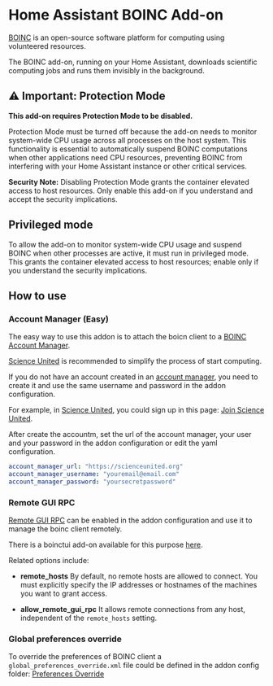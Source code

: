 # Home Assistant BOINC Add-on

[BOINC](https://boinc.berkeley.edu) is an open-source software platform for computing using volunteered resources.

The BOINC add-on, running on your Home Assistant, downloads scientific computing jobs and runs them invisibly in the background.

## ⚠️ Important: Protection Mode

**This add-on requires Protection Mode to be disabled.**

Protection Mode must be turned off because the add-on needs to monitor system-wide CPU usage across all processes on the host system. This functionality is essential to automatically suspend BOINC computations when other applications need CPU resources, preventing BOINC from interfering with your Home Assistant instance or other critical services.

**Security Note:** Disabling Protection Mode grants the container elevated access to host resources. Only enable this add-on if you understand and accept the security implications.

## Privileged mode

To allow the add-on to monitor system-wide CPU usage and suspend BOINC when other processes are active, it must run in privileged mode. This grants the container elevated access to host resources; enable only if you understand the security implications.

## How to use

### Account Manager (Easy)

The easy way to use this addon is to attach the boicn client to a [BOINC Account Manager](https://boinc.berkeley.edu/wiki/Account_managers).

[Science United](https://scienceunited.org) is recommended to simplify the process of start computing.

If you do not have an account created in an [account manager](https://boinc.berkeley.edu/wiki/Account_managers), you need to create it and use the same username and password in the addon configuration.

For example, in [Science United](https://scienceunited.org), you could sign up in this page: [Join Science United](https://scienceunited.org/su_join.php).

After create the accountm, set the url of the account manager, your user and your password in the addon configuration or edit the yaml configuration.

```yaml
account_manager_url: "https://scienceunited.org"
account_manager_username: "youremail@email.com"
account_manager_password: "yoursecretpassword"
```

### Remote GUI RPC

[Remote GUI RPC](https://boinc.berkeley.edu/wiki/Controlling_BOINC_remotely) can be enabled in the addon configuration and use it to manage the boinc client remotely.

There is a boinctui add-on available for this purpose [here](https://github.com/hectorespert/boinc-addons/tree/main/boinctui).

Related options include:

- **remote_hosts**
By default, no remote hosts are allowed to connect. You must explicitly specify the IP addresses or hostnames of the machines you want to grant access.

- **allow_remote_gui_rpc**
It allows remote connections from any host, independent of the `remote_hosts` setting.

### Global preferences override

To override the preferences of BOINC client a `global_preferences_override.xml` file could be defined in the addon config folder: [Preferences Override](
https://github.com/BOINC/boinc/wiki/PrefsOverride)